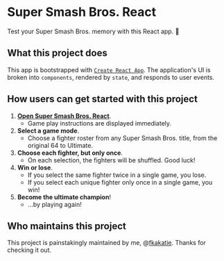 # Super Smash Bros. React #

Test your Super Smash Bros. memory with this React app. :punch:

## What this project does ## 

This app is bootstrapped with [`Create React App`](https://github.com/facebook/create-react-app). The application's UI is broken into `components`, rendered by `state`, and responds to user events.

## How users can get started with this project ## 

1. **[Open Super Smash Bros. React](https://fkakatie.github.io/clicky)**.
    - Game play instructions are displayed immediately.
2. **Select a game mode**.
    - Choose a fighter roster from any Super Smash Bros. title, from the original 64 to Ultimate.
3. **Choose each fighter, but only once**.
    - On each selection, the fighters will be shuffled. Good luck!
4. **Win or lose**.
    - If you select the same fighter twice in a single game, you lose.
    - If you select each unique fighter only once in a single game, you win!
5. **Become the ultimate champion**!
    - ...by playing again!

## Who maintains this project ## 

This project is painstakingly maintained by me, @[fkakatie](https://github.com/fkakatie). Thanks for checking it out.
